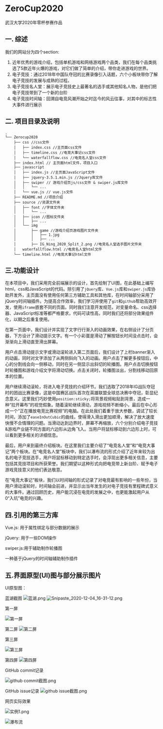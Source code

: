 # ZeroCup2020
武汉大学2020年零杯参赛作品

## 一. 综述

我们的网站分为四个section:

1. 近年优秀的游戏介绍，包括单机游戏和网络游戏两个品类，我们在每个品类挑选了5款近年火爆的游戏，对它们做了简单的介绍，带你走进游戏的世界。
2. 电子竞技：通过2018年中国队夺冠的比赛录像引入话题，六个小板块带你了解电子竞技的发展与成熟的过程。
3. 电子竞技名人堂：展示电子竞技史上最著名的选手或其他知名人物，是他们把电子竞技带到了一个新的台阶
4. 电子竞技时间轴：回溯自电竞风潮开始之时迄今的风云往事，对其中的标志性大事件进行展示

## 二. 项目目录及说明

```shell
.
└── Zerocup2020 
    ├── css //css文件
    │   ├── index.css //主页面css文件
    │   ├── timeline.css //电竞大事记css文件
    │   └── waterfallflow.css //电竞名人堂css文件
    ├── index.html // 主页面html文件，项目入口
    ├── javascript
    │   ├── index.js //主页面JavaScript文件
    │   ├── jquery-3.5.1.min.js //Jquery库文件
    │   ├── swiper // 游戏介绍页js/css文件 & swiper.js库文件
    │   │   └── ...
    │   └── vue.js // vue.js文件
    ├── README.md //项目介绍
    ├── source //资源文件夹
    │   ├── font //字体文件夹
    │   │   └── ...
    │   ├── icon //图标文件夹
    │   │   ├── ...
    │   └── img
    │       ├── game //游戏介绍页游戏图片文件夹
    │       │   ├── 1.jpg
    │       │   ├── ...
    │       ├── IG_Ning_2020_Split_2.png //电竞名人堂选手图片文件夹
    │   waterfallflow.html //电竞名人堂html文件
    └──	timeline.html //电竞大事记html文件
```

## 三.功能设计

​	在本项目中，我们采用完全前端展示的设计，首先绘制了UI图，在此基础上编写html，css和JavaScript的代码。除引用了``jQuery``库、``Vue.js``库和``swiper.js``库协助开发外，主页面没有使用任何第三方辅助工具和其他库，在时间轴部分采用了jQuery时间轴插件。为提高合作效率，我们学习并使用了``git``和``github``帮助高效开发，使用``iframe``嵌套不同的页面。同时我们注意开发规范，对变量命名、css选择器、JavaScript标准等都严格要求，代码可读性高，同时我们还将部分效果组件化，以期之后重复使用。

​	在第一页面中，我们设计并实现了文字行行渐入的动画效果，在右侧设计了分页器，下方设计了滑动提示文字。有一个小彩蛋是滑动了解按钮长时间没点击时，会渐渐向上滑动直至滑出屏幕。

​	用户点击滑动提示文字或滑动滚轮进入第二页面后，我们设计了上栏banner渐入的动画，同时对文字添加了从两侧斜向飞入的动画。用户点击了解更多按钮后，中心的分割线会向一侧移动，同时在另一侧显示出斜切的轮播图。用户点击切换按钮时轮播图和游戏介绍文字将滑动切换。点击关闭时，轮播图淡出，分割线移动回原本的位置。

​	用户继续滑动滚轮，将进入电子竞技的介绍环节。我们选取了2018年IG战队夺冠时的团战比赛录像，这是中国赛区战队首次在英雄联盟全球总决赛中夺冠，彰显纪念意义。这里我们巧妙使用``position:sticky;``将背景视频粘贴到背景，造成一种“拉开幕布”的视觉假象。随着滚轮继续滑动，游戏视频不断缩小，最后在中心形成一个“正在播放电竞比赛视频”的电脑。在此处我们着重于放大参数，调试了较长时间，添加了``easeInOutCubic``的曲线，使得滑入滑出更加顺滑，解决了放大速度快慢不合情理的问题。当滑动达到边界时，屏幕不再缩放，六个分别介绍电子竞技&游戏产业链不同方面的六边形从边角飞入。当用户将鼠标移动到六边形上时，可以看到更多相关的详细信息。

​	最后，用户来到最终介绍板块。在这里我们主要介绍了“电竞名人堂”和“电竞大事记”两个板块。在“电竞名人堂”板块中，我们以瀑布流的形式介绍了近年来较为出名的电子竞技选手，用户将鼠标移动到特定选手时，会浮现出更多相关信息，主要包括其竞技项目和所获荣誉。我们期望以这种形式向把电竞带上新台阶、赋予电子游戏竞技意义的他们表达敬意。

​	在“电竞大事记”板块，我们以时间轴的形式记录了对电竞最有影响的一些年份，当用户滑动滚轮时，时间轴会前进，并显示出当年发生的对电子竞技有里程碑式意义的大事件。通过回顾历史，用户能沉浸在电竞的发展之中，也更能激起用户从0“入坑”电竞的兴趣。



## 四.引用的第三方库

Vue.js: 用于属性绑定与部分数据的展示

jQuery: 用于一些DOM操作

swiper.js:用于辅助制作轮播图

一种基于jQuery的时间轴辅助制作插件

## 五.界面原型(UI)图与部分展示图片

UI原型图：

蓝湖截图
![蓝湖.png](https://i.loli.net/2020/12/04/4ZRj8Xdg3Fw7QAD.png)
![Snipaste_2020-12-04_16-31-12.png](https://i.loli.net/2020/12/04/MN5w7iIez8ZLQGF.png)

第一屏

![第一屏](https://alipic.lanhuapp.com/xdd4843d81-08a9-425a-af3f-9e445c53958b?x-oss-process=image/quality,q_lossless/format,webp)

第二屏
![第二屏](https://alipic.lanhuapp.com/xd1dbcd093-8ee1-4735-8153-32c93410a85f?x-oss-process=image/quality,q_lossless/format,webp)

第三屏

![第三屏](https://alipic.lanhuapp.com/xd9466595a-f880-4ce2-a9cb-abdca8c1d40b?x-oss-process=image/quality,q_lossless/format,webp)

第四屏
![第四屏](https://alipic.lanhuapp.com/xd24e66adb-b9f4-4a0b-9387-8c21472254c4?x-oss-process=image/quality,q_lossless/format,webp)

GitHub commit记录

![github commit截图.png](https://i.loli.net/2020/12/04/iEVD2yU1n8Y49Ms.png)

GitHub issue记录
![github issue截图.png](https://i.loli.net/2020/12/04/JgzXHICmtanYbG3.png)

网页实际效果

![实例1.png](https://i.loli.net/2020/12/04/lLmne79yqAJrQPX.png)

![瀑布流](https://i.loli.net/2020/12/04/pxg6ak7v5KyidVO.png)